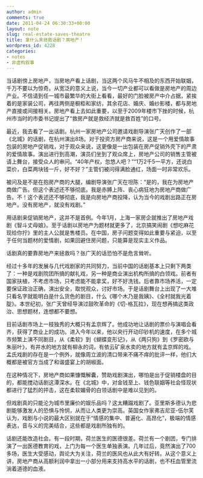 ```yaml
---
author: admin
comments: true
date: 2011-04-24 06:30:33+00:00
layout: note
slug: real-estate-saves-theatre
title: 拿什么来拯救话剧？房地产！
wordpress_id: 4228
categories:
- notes
- 非虚构叙事
---
```


当话剧傍上房地产，当房地产看上话剧，当这两个风马牛不相及的东西开始联姻，千万不要以为惊奇。从宽泛的意义上说，当今一切产业都可以看做是房地产的周边产业。不信请到任一城市最繁华的大街上看看，最好的门脸被房产中介占据，紧挨着的是家装公司，再往两侧是橱柜和家纺，其余花店、婚庆、婚纱影楼，都与房地产直接或间接相关。房地产看上去如此重要，以至于2009年楼市下挫的时候，杭州市当时的市委书记提出了“救房产就是救经济就是救百姓”的口号。

最近，我去看了一出话剧。杭州一家房地产公司邀请戏剧导演张广天创作了一部《北城》的话剧，在杭州演出8场。对于投资方房产商来说，这是一个用爱情故事包装的房地产促销戏，对于观众来说，这更像是一出包装在房产促销外壳下的严肃的爱情故事。演出进行到高潮，演员们坐到了观众席上，房地产公司的销售主管被请上舞台，接受众人的审问。“40年产权，忽悠人吧？”“1万2千5一平方，还说白菜价，白菜两块钱一斤，好不好？”主管们被问得满脸通红，场面一时非常欢乐。

被问及是不是在抱房产商的大腿，编剧导演张广天在坦陈：“是的，我在为房地产商做广告。但这个表述还不够彻底。我是赤膊上阵、丧心病狂地为房地产商做广告。不！这个表述还不够彻底，我是向房地产商投降，认为当今的戏剧出路正在房地产。没有房地产，就没有戏剧。”

用话剧来促销房地产，这并不是首例。今年1月，上海一家房企就推出了房地产戏剧《智斗丈母娘》。至于话剧以房地产为题材就更多了，北京搞笑闹剧《想吃麻花现给你拧》里的主人公就是售楼员。在中国，房子问题变得如此重要与紧迫，以至于任何当题材的爱情剧，如果回避住房问题，只能算是现实主义作品。

话剧真的要靠房地产来拯救吗？张广天的话恐怕不是危言耸听。

经过十多年的发展与几代戏剧家的共同努力，当前中国的话剧基本上只剩下两类了：一种是戏剧院团所搞的献礼戏，另一种是商业演出机构所搞的白领戏。前者有国家扶植，不考虑市场，只考虑能不能拿奖，好不好洗钱。后者靠市场养活，一定要保证政治正确，演出安全，取悦观众，讨好市场。于是话剧舞台上出现了一大堆只看名字就能明白是什么货色的剧目，什么《哪个木乃是我姨》、《全村就我光着腚》。本世纪初，张广天曾经导演过鼓吹革命的《切-格瓦拉》，现在想再搞这类政治、思想题材，连想都不要想。

目前话剧市场上一枝独秀的大概只有孟京辉了。他成功地让话剧的票价与演唱会看齐，获得了商业上的成功。进入今年以来，他以央行开动印钞机的速度，在多个城市频繁上演不同剧目，从《柔软》到《蝴蝶变形记》，从《两只狗》到《罗密欧与朱丽叶》，有井水的地方就有柳永的词，有依云矿泉水卖的地方就有孟京辉的戏。孟氏戏剧的存在是一个例外，就像周立波的清口带来不痛不痒的批评一样，他们大概都是被官方当成了和谐盛宴上的胡椒面。

在这种情况下，房地产商如果慷慨解囊，赞助戏剧演出，哪怕是出于促销楼盘的目的，都能搅动话剧这潭深水。在《北城》中，对金钱至上、钱色联姻等社会怪现状都进行了猛烈的抨击，这在柔软媚骨的白领话剧中是难以见到的。

但戏剧真的只能沦为城市里廉价的娱乐品吗？这太糟蹋戏剧了。亚里斯多德认为悲剧能够激发人的恐惧与怜悯，从而让人类更为崇高。英国女作家弗吉尼亚-伍尔芙认为，戏剧与小说的最大区别就在于“情感的集中、普遍化、高昂化”，极端的情感表达，音与义的完美结合，这些都是戏剧所独有的。

话剧还能改造社会。有一段时期，荷兰医生的医德很差。荷兰有一个剧团，专门排演了一出医德教育的戏，上门为每一个医生单独表演。几年过后，竟然演出了700多场，医生大受感动，舆论大为关注，荷兰的医风也从此大有好转。从这个意义上讲，房地产商从高额利润中拿出一小部分用来支持高水平的话剧，也不枉血管里流淌着道德的血液。
